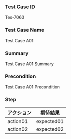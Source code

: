 ### Test Case ID
Tes-7063

### Test Case Name
Test Case A01

### Summary
Test Case A01 Summary

### Precondition
Test Case A01 Precondition

### Step
| アクション      | 期待結果            |
|------------|-----------------|
| action01 | expected01 |
| action02 | expected02 |
